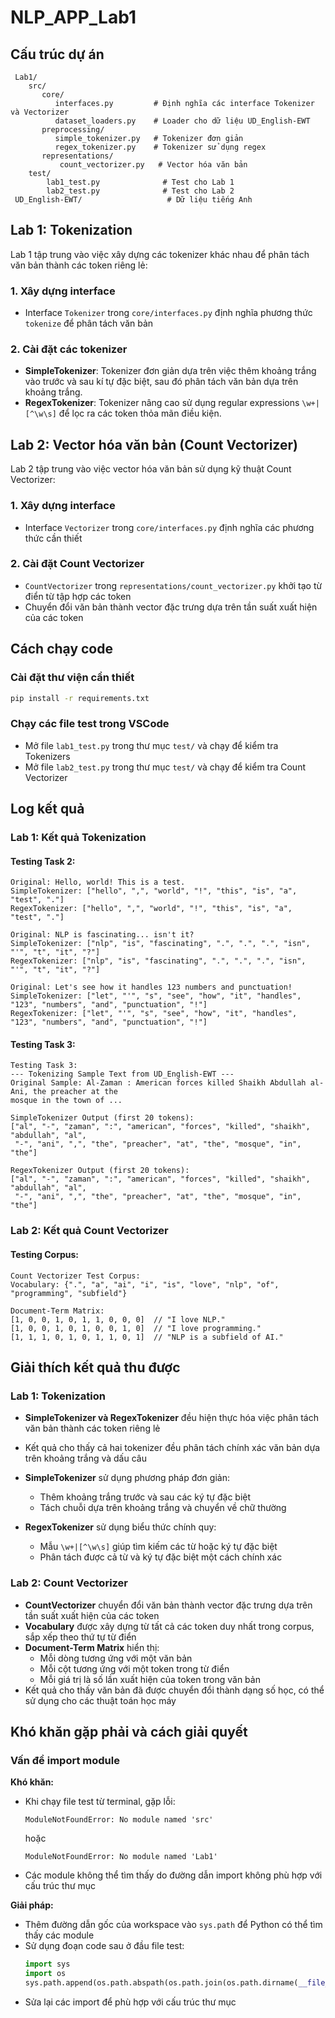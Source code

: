 ﻿# NLP_APP_Lab1
## Cấu trúc dự án
```
 Lab1/
    src/
       core/
          interfaces.py         # Định nghĩa các interface Tokenizer và Vectorizer
          dataset_loaders.py    # Loader cho dữ liệu UD_English-EWT
       preprocessing/
          simple_tokenizer.py   # Tokenizer đơn giản
          regex_tokenizer.py    # Tokenizer sử dụng regex
       representations/
           count_vectorizer.py   # Vector hóa văn bản
    test/
        lab1_test.py              # Test cho Lab 1
        lab2_test.py              # Test cho Lab 2
 UD_English-EWT/                   # Dữ liệu tiếng Anh
```

## Lab 1: Tokenization

Lab 1 tập trung vào việc xây dựng các tokenizer khác nhau để phân tách văn bản thành các token riêng lẻ:

### 1. Xây dựng interface
- Interface `Tokenizer` trong `core/interfaces.py` định nghĩa phương thức `tokenize` để phân tách văn bản

### 2. Cài đặt các tokenizer
- **SimpleTokenizer**: Tokenizer đơn giản dựa trên việc thêm khoảng trắng vào trước và sau kí tự đặc biệt, sau đó phân tách văn bản dựa trên khoảng trắng.
- **RegexTokenizer**: Tokenizer nâng cao sử dụng regular expressions `\w+|[^\w\s]` để lọc ra các token thỏa mãn điều kiện.

## Lab 2: Vector hóa văn bản (Count Vectorizer)

Lab 2 tập trung vào việc vector hóa văn bản sử dụng kỹ thuật Count Vectorizer:

### 1. Xây dựng interface
- Interface `Vectorizer` trong `core/interfaces.py` định nghĩa các phương thức cần thiết

### 2. Cài đặt Count Vectorizer
- `CountVectorizer` trong `representations/count_vectorizer.py` khởi tạo từ điển từ tập hợp các token
- Chuyển đổi văn bản thành vector đặc trưng dựa trên tần suất xuất hiện của các token

## Cách chạy code

### Cài đặt thư viện cần thiết
```bash
pip install -r requirements.txt
```

### Chạy các file test trong VSCode
- Mở file `lab1_test.py` trong thư mục `test/` và chạy để kiểm tra Tokenizers
- Mở file `lab2_test.py` trong thư mục `test/` và chạy để kiểm tra Count Vectorizer

## Log kết quả

### Lab 1: Kết quả Tokenization

#### Testing Task 2:

```
Original: Hello, world! This is a test.
SimpleTokenizer: ["hello", ",", "world", "!", "this", "is", "a", "test", "."]
RegexTokenizer: ["hello", ",", "world", "!", "this", "is", "a", "test", "."]

Original: NLP is fascinating... isn't it?
SimpleTokenizer: ["nlp", "is", "fascinating", ".", ".", ".", "isn", "'", "t", "it", "?"]    
RegexTokenizer: ["nlp", "is", "fascinating", ".", ".", ".", "isn", "'", "t", "it", "?"]     

Original: Let's see how it handles 123 numbers and punctuation!
SimpleTokenizer: ["let", "'", "s", "see", "how", "it", "handles", "123", "numbers", "and", "punctuation", "!"]
RegexTokenizer: ["let", "'", "s", "see", "how", "it", "handles", "123", "numbers", "and", "punctuation", "!"]
```

#### Testing Task 3:

```
Testing Task 3:
--- Tokenizing Sample Text from UD_English-EWT ---
Original Sample: Al-Zaman : American forces killed Shaikh Abdullah al-Ani, the preacher at the
mosque in the town of ...

SimpleTokenizer Output (first 20 tokens): 
["al", "-", "zaman", ":", "american", "forces", "killed", "shaikh", "abdullah", "al", 
 "-", "ani", ",", "the", "preacher", "at", "the", "mosque", "in", "the"]

RegexTokenizer Output (first 20 tokens): 
["al", "-", "zaman", ":", "american", "forces", "killed", "shaikh", "abdullah", "al", 
 "-", "ani", ",", "the", "preacher", "at", "the", "mosque", "in", "the"]
```

### Lab 2: Kết quả Count Vectorizer

#### Testing Corpus:

```
Count Vectorizer Test Corpus:
Vocabulary: {".", "a", "ai", "i", "is", "love", "nlp", "of", "programming", "subfield"}

Document-Term Matrix:
[1, 0, 0, 1, 0, 1, 1, 0, 0, 0]  // "I love NLP."
[1, 0, 0, 1, 0, 1, 0, 0, 1, 0]  // "I love programming."
[1, 1, 1, 0, 1, 0, 1, 1, 0, 1]  // "NLP is a subfield of AI."
```

## Giải thích kết quả thu được

### Lab 1: Tokenization

- **SimpleTokenizer và RegexTokenizer** đều hiện thực hóa việc phân tách văn bản thành các token riêng lẻ
- Kết quả cho thấy cả hai tokenizer đều phân tách chính xác văn bản dựa trên khoảng trắng và dấu câu

- **SimpleTokenizer** sử dụng phương pháp đơn giản:
  - Thêm khoảng trắng trước và sau các ký tự đặc biệt
  - Tách chuỗi dựa trên khoảng trắng và chuyển về chữ thường

- **RegexTokenizer** sử dụng biểu thức chính quy:
  - Mẫu `\w+|[^\w\s]` giúp tìm kiếm các từ hoặc ký tự đặc biệt
  - Phân tách được cả từ và ký tự đặc biệt một cách chính xác

### Lab 2: Count Vectorizer

- **CountVectorizer** chuyển đổi văn bản thành vector đặc trưng dựa trên tần suất xuất hiện của các token
- **Vocabulary** được xây dựng từ tất cả các token duy nhất trong corpus, sắp xếp theo thứ tự từ điển
- **Document-Term Matrix** hiển thị:
  - Mỗi dòng tương ứng với một văn bản
  - Mỗi cột tương ứng với một token trong từ điển
  - Mỗi giá trị là số lần xuất hiện của token trong văn bản
- Kết quả cho thấy văn bản đã được chuyển đổi thành dạng số học, có thể sử dụng cho các thuật toán học máy

## Khó khăn gặp phải và cách giải quyết

### Vấn đề import module

**Khó khăn:** 
- Khi chạy file test từ terminal, gặp lỗi:
  ```
  ModuleNotFoundError: No module named 'src'
  ```
  hoặc 
  ```
  ModuleNotFoundError: No module named 'Lab1'
  ```
- Các module không thể tìm thấy do đường dẫn import không phù hợp với cấu trúc thư mục

**Giải pháp:**
- Thêm đường dẫn gốc của workspace vào `sys.path` để Python có thể tìm thấy các module
- Sử dụng đoạn code sau ở đầu file test:
  ```python
  import sys
  import os
  sys.path.append(os.path.abspath(os.path.join(os.path.dirname(__file__), '../..')))
  ```
- Sửa lại các import để phù hợp với cấu trúc thư mục


